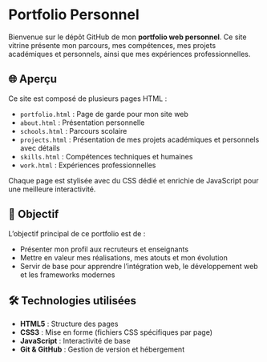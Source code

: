 # Portfolio Personnel

Bienvenue sur le dépôt GitHub de mon **portfolio web personnel**. Ce site vitrine présente mon parcours, mes compétences, mes projets académiques et personnels, ainsi que mes expériences professionnelles.

## 🌐 Aperçu

Ce site est composé de plusieurs pages HTML :
- `portfolio.html` : Page de garde pour mon site web
- `about.html` : Présentation personnelle
- `schools.html` : Parcours scolaire
- `projects.html` : Présentation de mes projets académiques et personnels avec détails
- `skills.html` : Compétences techniques et humaines
- `work.html` : Expériences professionnelles

Chaque page est stylisée avec du CSS dédié et enrichie de JavaScript pour une meilleure interactivité.

## 🎯 Objectif

L’objectif principal de ce portfolio est de :
- Présenter mon profil aux recruteurs et enseignants
- Mettre en valeur mes réalisations, mes atouts et mon évolution
- Servir de base pour apprendre l’intégration web, le développement web et les frameworks modernes

## 🛠️ Technologies utilisées

- **HTML5** : Structure des pages
- **CSS3** : Mise en forme (fichiers CSS spécifiques par page)
- **JavaScript** : Interactivité de base
- **Git & GitHub** : Gestion de version et hébergement
